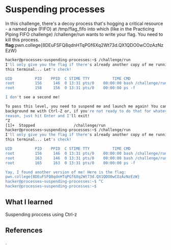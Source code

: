 # Suspending processes
In this challenge, there's a decoy process that's hogging a critical resource -
 a named pipe (FIFO) at /tmp/flag_fifo into which (like in the Practicing Piping FIFO challenge)
  /challenge/run wants to write your flag. You need to kill this process.
**flag**:pwn.college{8DEuFSFQ8qdnHTqPGf6Xq2Wt73d.QX1QDO0wCOzAzNzEzW}





```bash
hacker@processes~suspending-processes:~$ /challenge/run
I'll only give you the flag if there's already another copy of me running in 
this terminal... Let's check!

UID          PID    PPID  C STIME TTY          TIME CMD
root         156     146  0 13:31 pts/0    00:00:00 bash /challenge/run
root         158     156  0 13:31 pts/0    00:00:00 ps -f

I don't see a second me!

To pass this level, you need to suspend me and launch me again! You can 
background me with Ctrl-Z or, if you're not ready to do that for whatever 
reason, just hit Enter and I'll exit!
^Z
[1]+  Stopped                 /challenge/run
hacker@processes~suspending-processes:~$ /challenge/run
I'll only give you the flag if there's already another copy of me running in 
this terminal... Let's check!

UID          PID    PPID  C STIME TTY          TIME CMD
root         156     146  0 13:31 pts/0    00:00:00 bash /challenge/run
root         163     146  0 13:31 pts/0    00:00:00 bash /challenge/run
root         165     163  0 13:31 pts/0    00:00:00 ps -f

Yay, I found another version of me! Here is the flag:
pwn.college{8DEuFSFQ8qdnHTqPGf6Xq2Wt73d.QX1QDO0wCOzAzNzEzW}
hacker@processes~suspending-processes:~$ ^C
hacker@processes~suspending-processes:~$ 

```
## What I learned
Suspending proccess using Ctrl-z

## References 
.